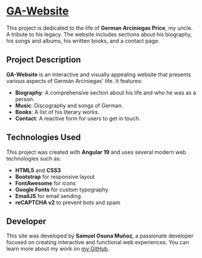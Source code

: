 # [GA-Website](https://germanarciniegas.life/)

This project is dedicated to the life of **German Arciniegas Price**, my uncle. A tribute to his legacy. The website includes sections about his biography, his songs and albums, his written books, and a contact page.

## Project Description

**GA-Website** is an interactive and visually appealing website that presents various aspects of Germán Arciniegas' life. It features:

- **Biography**: A comprehensive section about his life and who he was as a person.
- **Music**: Discography and songs of German.
- **Books**: A list of his literary works.
- **Contact**: A reactive form for users to get in touch.

## Technologies Used

This project was created with **Angular 19** and uses several modern web technologies such as:

- **HTML5** and **CSS3**
- **Bootstrap** for responsive layout
- **FontAwesome** for icons
- **Google Fonts** for custom typography
- **EmailJS** for email sending
- **reCAPTCHA v2** to prevent bots and spam

## Developer

This site was developed by **Samuel Osuna Muñoz**, a passionate developer focused on creating interactive and functional web experiences. You can learn more about my work on [my GitHub](https://github.com/xSam08).
